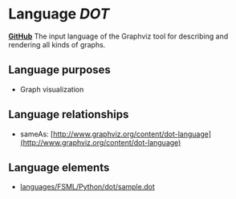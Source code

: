 # Language _DOT_
**[GitHub](https://github.com/softlang/yas/blob/master/DOT)**
The input language of the Graphviz tool for describing and rendering all kinds of graphs.

## Language purposes
* Graph visualization

## Language relationships
* sameAs: [http://www.graphviz.org/content/dot-language](http://www.graphviz.org/content/dot-language)

## Language elements
* [languages/FSML/Python/dot/sample.dot](docs/files/languages-FSML-Python-dot-sample.dot.md)
